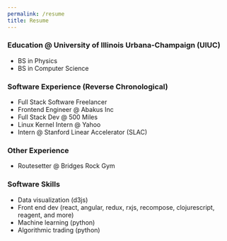 ```yaml
---
permalink: /resume
title: Resume
---
```

### Education @ University of Illinois Urbana-Champaign (UIUC)
* BS in Physics
* BS in Computer Science

### Software Experience (Reverse Chronological)
* Full Stack Software Freelancer
* Frontend Engineer @ Abakus Inc
* Full Stack Dev @ 500 Miles
* Linux Kernel Intern @ Yahoo 
* Intern @ Stanford Linear Accelerator (SLAC)

### Other Experience
* Routesetter @ Bridges Rock Gym

### Software Skills
* Data visualization (d3js)
* Front end dev (react, angular, redux, rxjs, recompose, clojurescript, reagent, and more)
* Machine learning (python)
* Algorithmic trading (python)
